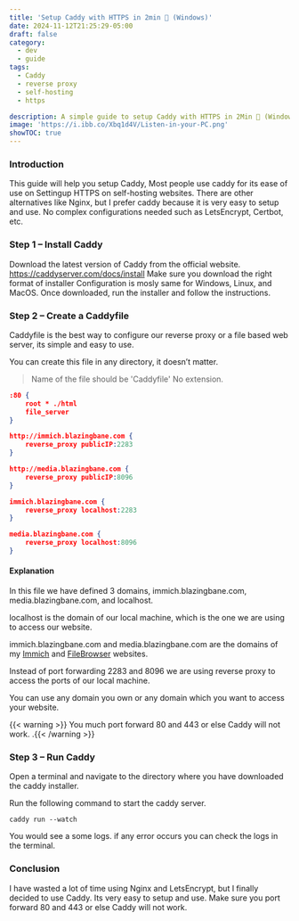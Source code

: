```yaml
---
title: 'Setup Caddy with HTTPS in 2min 🚀 (Windows)'
date: 2024-11-12T21:25:29-05:00
draft: false
category:
  - dev
  - guide
tags:
  - Caddy
  - reverse proxy
  - self-hosting
  - https

description: A simple guide to setup Caddy with HTTPS in 2Min 🚀 (Windows) for your personal website. Quick and easy setup.
image: 'https://i.ibb.co/Xbq1d4V/Listen-in-your-PC.png'
showTOC: true
---
```

### Introduction

This guide will help you setup Caddy, Most people use caddy for its ease of use on Settingup HTTPS on self-hosting websites.
There are other alternatives like Nginx, but I prefer caddy because it is very easy to setup and use. No complex configurations needed such as LetsEncrypt, Certbot, etc.

### Step 1 – Install Caddy

Download the latest version of Caddy from the official website. https://caddyserver.com/docs/install
Make sure you download the right format of installer Configuration is mosly same for Windows, Linux, and MacOS.
Once downloaded, run the installer and follow the instructions.

### Step 2 – Create a Caddyfile

Caddyfile is the best way to configure our reverse proxy or a file based web server, its simple and easy to use.

You can create this file in any directory, it doesn’t matter.

> Name of the file should be 'Caddyfile' No extension.

```json {title="./Caddyfile"}
:80 {
	root * ./html
	file_server
}

http://immich.blazingbane.com {
	reverse_proxy publicIP:2283
}

http://media.blazingbane.com {
	reverse_proxy publicIP:8096
}

immich.blazingbane.com {
	reverse_proxy localhost:2283
}

media.blazingbane.com {
	reverse_proxy localhost:8096
}

```

#### Explanation 

In this file we have defined 3 domains, immich.blazingbane.com, media.blazingbane.com, and localhost. 

localhost is the domain of our local machine, which is the one we are using to access our website.

immich.blazingbane.com and media.blazingbane.com are the domains of my [Immich](https://immich.app/) and [FileBrowser](https://filebrowser.org) websites.


Instead of port forwarding 2283 and 8096 we are using reverse proxy to access the ports of our local machine.

You can use any domain you own or any domain which you want to access your website.

{{< warning >}}
You much port forward 80 and 443 or else Caddy will not work.
.{{< /warning >}}

### Step 3 – Run Caddy

Open a terminal and navigate to the directory where you have downloaded the caddy installer.

Run the following command to start the caddy server.

```shell {title="shell"}
caddy run --watch
```

You would see a some logs. if any error occurs you can check the logs in the terminal.

### Conclusion

I have wasted a lot of time using Nginx and LetsEncrypt, but I finally decided to use Caddy. Its very easy to setup and use. Make sure you port forward 80 and 443 or else Caddy will not work.

